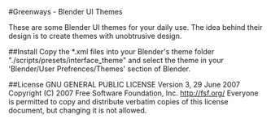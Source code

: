 #Greenways - Blender UI Themes

These are some Blender UI themes for your daily use. The idea behind their design is to create themes with unobtrusive design.

##Install
Copy the *.xml files into your Blender's theme folder "./scripts/presets/interface_theme" and select the theme in your 'Blender/User Prefrences/Themes' section of Blender.

##License
GNU GENERAL PUBLIC LICENSE
Version 3, 29 June 2007
Copyright (C) 2007 Free Software Foundation, Inc. <http://fsf.org/>
Everyone is permitted to copy and distribute verbatim copies
of this license document, but changing it is not allowed.

